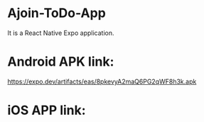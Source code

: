# Ajoin-ToDo-App
It is a React Native Expo application.
# Android APK link: 
https://expo.dev/artifacts/eas/8pkevyA2maQ6PG2qWF8h3k.apk
# iOS APP link:
